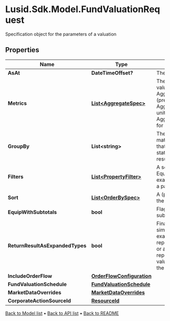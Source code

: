 # Lusid.Sdk.Model.FundValuationRequest
Specification object for the parameters of a valuation

## Properties

Name | Type | Description | Notes
------------ | ------------- | ------------- | -------------
**AsAt** | **DateTimeOffset?** | The asAt date to use. | [optional] 
**Metrics** | [**List&lt;AggregateSpec&gt;**](AggregateSpec.md) | The set of specifications to calculate or retrieve during the valuation and present in the results. For example: AggregateSpec(&#39;Valuation/PV&#39;,&#39;Sum&#39;) for returning the PV (present value) of holdings AggregateSpec(&#39;Holding/default/Units&#39;,&#39;Sum&#39;) for returning the units of holidays AggregateSpec(&#39;Instrument/default/LusidInstrumentId&#39;,&#39;Value&#39;) for returning the Lusid Instrument identifier | 
**GroupBy** | **List&lt;string&gt;** | The set of items by which to perform grouping. This primarily matters when one or more of the metric operators is a mapping that reduces set size, e.g. sum or proportion. The group-by statement determines the set of keys by which to break the results out. | [optional] 
**Filters** | [**List&lt;PropertyFilter&gt;**](PropertyFilter.md) | A set of filters to use to reduce the data found in a request. Equivalent to the &#39;where ...&#39; part of a Sql select statement. For example, filter a set of values within a given range or matching a particular value. | [optional] 
**Sort** | [**List&lt;OrderBySpec&gt;**](OrderBySpec.md) | A (possibly empty/null) set of specifications for how to order the results. | [optional] 
**EquipWithSubtotals** | **bool** | Flag directing the Valuation call to populate the results with subtotals of aggregates. | [optional] 
**ReturnResultAsExpandedTypes** | **bool** | Financially meaningful results can be presented as either simple flat types or more complex expanded types. For example, the present value (PV) of a holding could be represented either as a simple decimal (with currency implied) or as a decimal-currency pair. This flag allows either representation to be returned. In the PV example, the returned value would be the decimal-currency pair if this flag is true, or the decimal only if this flag is false. | [optional] 
**IncludeOrderFlow** | [**OrderFlowConfiguration**](OrderFlowConfiguration.md) |  | [optional] 
**FundValuationSchedule** | [**FundValuationSchedule**](FundValuationSchedule.md) |  | 
**MarketDataOverrides** | [**MarketDataOverrides**](MarketDataOverrides.md) |  | [optional] 
**CorporateActionSourceId** | [**ResourceId**](ResourceId.md) |  | [optional] 

[Back to Model list](../README.md#documentation-for-models) &#8226; [Back to API list](../README.md#documentation-for-api-endpoints) &#8226; [Back to README](../README.md)

